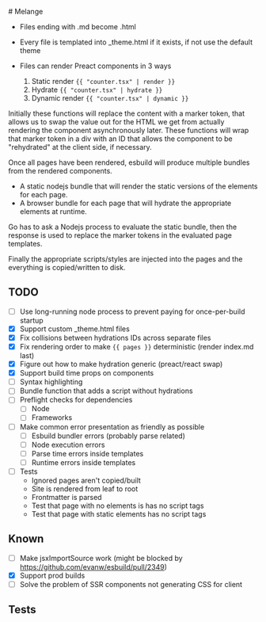 # Melange

- Files ending with .md become .html
- Every file is templated into _theme.html if it exists, if not use the default theme

- Files can render Preact components in 3 ways
  1. Static render `{{ "counter.tsx" | render }}`
  2. Hydrate `{{ "counter.tsx" | hydrate }}`
  3. Dynamic render `{{ "counter.tsx" | dynamic }}`

Initially these functions will replace the content with a marker token, that allows us to swap the value out for the HTML we get from actually rendering the component asynchronously later. These functions will wrap that marker token in a div with an ID that allows the component to be "rehydrated" at the client side, if necessary.

Once all pages have been rendered, esbuild will produce multiple bundles from the rendered components.
- A static nodejs bundle that will render the static versions of the elements for each page. 
- A browser bundle for each page that will hydrate the appropriate elements at runtime.

Go has to ask a Nodejs process to evaluate the static bundle, then the response is used to replace the marker tokens in the evaluated page templates.

Finally the appropriate scripts/styles are injected into the pages and the everything is copied/written to disk.

## TODO
- [ ] Use long-running node process to prevent paying for once-per-build startup
- [x] Support custom _theme.html files
- [x] Fix collisions between hydrations IDs across separate files
- [x] Fix rendering order to make `{{ pages }}` deterministic (render index.md last)
- [x] Figure out how to make hydration generic (preact/react swap)
- [x] Support build time props on components
- [ ] Syntax highlighting
- [ ] Bundle function that adds a script without hydrations
- [ ] Preflight checks for dependencies
  - [ ] Node
  - [ ] Frameworks
- [ ] Make common error presentation as friendly as possible
  - [ ] Esbuild bundler errors (probably parse related)
  - [ ] Node execution errors
  - [ ] Parse time errors inside templates
  - [ ] Runtime errors inside templates
- [ ] Tests
  - Ignored pages aren't copied/built
  - Site is rendered from leaf to root
  - Frontmatter is parsed
  - Test that page with no elements is has no script tags
  - Test that page with static elements has no script tags

## Known
- [ ] Make jsxImportSource work (might be blocked by https://github.com/evanw/esbuild/pull/2349)
- [x] Support prod builds
- [ ] Solve the problem of SSR components not generating CSS for client

## Tests
